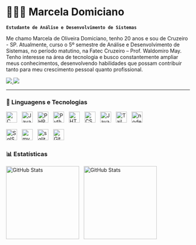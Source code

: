 # 👩🏻‍💻 Marcela Domiciano

**`Estudante de Análise e Desenvolvimento de Sistemas`**

Me chamo Marcela de Oliveira Domiciano, tenho 20 anos e sou de Cruzeiro - SP. Atualmente, curso o 5º semestre de Análise e Desenvolvimento de Sistemas, no período matutino, na Fatec Cruzeiro – Prof. Waldomiro May. Tenho interesse na área de tecnologia e busco constantemente ampliar meus conhecimentos, desenvolvendo habilidades que possam contribuir tanto para meu crescimento pessoal quanto profissional.

<p align="left">
    <a href = "mailto:marcela.domiciano@fatec.sp.gov.br">
        <img src="https://img.shields.io/badge/-Gmail-%23333?color=red&style=for-the-badge&logo=gmail&logoColor=white&labelColor=red" target="_blank">
    </a>
    <a href="https://www.linkedin.com/in/marcela-domiciano-b19499304/" target="_blank">
    <img src="https://img.shields.io/badge/-LinkedIn-%230077B5?style=for-the-badge&logo=linkedin&logoColor=white" target="_blank"> 
    </a>
</p>

---

### 🤖 Linguagens e Tecnologias
<img 
    align="left" 
    alt="C" 
    title="C"
    width="30px" 
    style="padding-right: 10px;"
    src="https://cdn.jsdelivr.net/gh/devicons/devicon@latest/icons/c/c-original.svg" 
/> 
<img 
    align="left" 
    alt="Java" 
    title="Java"
    width="30px" 
    style="padding-right: 10px;" 
    src="https://cdn.jsdelivr.net/gh/devicons/devicon@latest/icons/java/java-original-wordmark.svg" 
/>

<img 
    align="left" 
    alt="PHP" 
    title="PHP"
    width="30px" 
    style="padding-right: 10px;" 
    src="https://cdn.jsdelivr.net/gh/devicons/devicon@latest/icons/php/php-original.svg" 
/>
<img 
    align="left" 
    alt="Python" 
    title="Python"
    width="30px" 
    style="padding-right: 10px;" 
    src="https://cdn.jsdelivr.net/gh/devicons/devicon@latest/icons/python/python-original.svg" 
/>
<img 
    align="left" 
    alt="HTML"
    title="HTML" 
    width="30px" 
    style="padding-right: 10px;" 
    src="https://cdn.jsdelivr.net/gh/devicons/devicon@latest/icons/html5/html5-original.svg" 
/>
<img 
    align="left" 
    alt="CSS" 
    title="CSS"
    width="30px" 
    style="padding-right: 10px;" 
    src="https://cdn.jsdelivr.net/gh/devicons/devicon@latest/icons/css3/css3-original.svg" 
/>
<img 
    align="left" 
    alt="JavaScript" 
    title="JavaScript"
    width="30px" 
    style="padding-right: 10px;" 
    src="https://cdn.jsdelivr.net/gh/devicons/devicon@latest/icons/javascript/javascript-original.svg" 
/>
<img 
    align="left" 
    alt="Tailwind" 
    title="Tailwind"
    width="30px" 
    style="padding-right: 10px;" 
    src="https://cdn.jsdelivr.net/gh/devicons/devicon@latest/icons/tailwindcss/tailwindcss-original.svg" 
/>
<img 
    align="left" 
    alt="nodejs" 
    title="nodejs"
    width="30px" 
    style="padding-right: 10px;"
    src="https://cdn.jsdelivr.net/gh/devicons/devicon@latest/icons/nodejs/nodejs-plain.svg"
/>  

<br/>
<br/>

<img 
    align="left" 
    alt="SqlServer" 
    title="SqlServer"
    width="30px" 
    style="padding-right: 10px;" 
    src="https://cdn.jsdelivr.net/gh/devicons/devicon@latest/icons/microsoftsqlserver/microsoftsqlserver-original-wordmark.svg" 
/>
<img 
    align="left" 
    alt="mysql" 
    title="mysql"
    width="30px" 
    style="padding-right: 10px;"
    src="https://cdn.jsdelivr.net/gh/devicons/devicon@latest/icons/mysql/mysql-original.svg"
/> 
<img 
    align="left" 
    alt="sqlite" 
    title="sqlite"
    width="30px" 
    style="padding-right: 10px;"
    src="https://cdn.jsdelivr.net/gh/devicons/devicon@latest/icons/sqlite/sqlite-original.svg"
/> 
<img 
    align="left" 
    alt="Git" 
    title="Git"
    width="30px" 
    style="padding-right: 10px;" 
    src="https://cdn.jsdelivr.net/gh/devicons/devicon@latest/icons/git/git-original.svg" 
/>

<br/>
<br/>

### 📊 Estatísticas

<p>
  <img 
    align="left" 
    alt="GitHub Stats" 
    height="200" 
    style="padding-right: 10px;" 
    src="https://github-readme-stats.vercel.app/api?username=marceladomici&show_icons=true&theme=tokyonight&include_all_commits=true&locale=pt-br" 
  />

<img 
      align="left" 
      alt="GitHub Stats" 
      height="200" 
      src="https://github-readme-stats.vercel.app/api/top-langs/?username=marceladomici&theme=tokyonight&layout=compact&custom_title=Tecnologias&langs_count=9" 
  />

</p>
